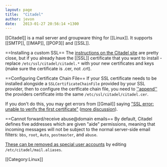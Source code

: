 ```yaml
---
layout: page
title:  "Citadel"
author: jevon
date:   2013-01-27 20:56:14 +1300
---
```


[[Citadel]] is a mail server and groupware thing for [[Linux]]. It supports [[SMTP]], [[IMAP]], [[POP3]] and [[SSL]].

==Installing a custom SSL==
The <a href="http://www.citadel.org/doku.php/faq:systemadmin:how_to_install_a_certificate_signed_by_a_recognized_certificate_authority">instructions on the Citadel site</a> are pretty close, but if you already have the [[SSL]] certificate that you want to install - replace `/etc/ssl/citadel/citadel.*` with your new certificates and keys (make sure the certificate is .cer, not .crt).

==Configuring Certificate Chain File==
If your SSL certificate needs to be installed alongside a `SSLCertificateChainFile` provided by your SSL provider, then to configure the certficate chain file, you need to <a href="http://www.aerospacesoftware.com/howtos/citadel-ssl-certificate.html">''append''</a> the providers certificate into the same `/etc/ssl/citadel/citadel.cer`.

If you don't do this, you may get errors from [[Gmail]] saying <a href="http://productforums.google.com/d/topic/gmail/lE1ogJCo-o0/discussion">"SSL error: unable to verify the first certificate"</a> (<a href="http://productforums.google.com/d/topic/gmail/uPP9EsiY1rA/discussion">more discussion</a>).

==Cannot forward/receive abuse@domain emails==
By default, Citadel defines five addresses which are given "aide" permissions, meaning that incoming messages will not be subject to the normal server-side email filters: `bbs`, `root`, `Auto`, `postmaster`, and `abuse`.

<a href="http://uncensored.citadel.org/readfwd?go=Citadel%20Support?start_reading_at=3385800#3385800">These can be removed as special user accounts</a> by editing `/etc/citadel/mail.aliases`.

[[Category:Linux]]